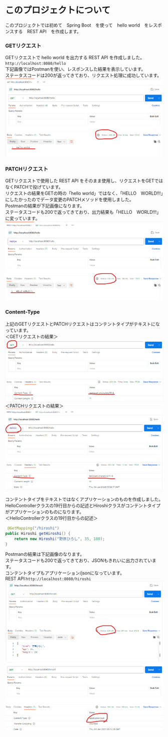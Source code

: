 # このプロジェクトについて  
このプロジェクトでは初めて　Spring Boot　を使って　hello world　をレスポンスする　REST API　を作成します。  
  
### GETリクエスト   
GETリクエストで hello world を出力する REST API を作成しました。  
``http://localhost:8080/hello``  
下記画像ではPostmanを使い、レスポンスした結果を表示しています。  
ステータスコードは200が返ってきており、リクエスト処理に成功しています。  
![img.png](img.png)  
  
### PATCHリクエスト  
GETリクエストで使用した REST API をそのまま使用し、リクエストをGETではなくPATCHで投げています。  
リクエストの結果をGETの時の「hello world」ではなく、「HELLO　WORLD!!!」にしたかったのでデータ変更のPATCHメソッドを使用しました。  
Postmanの結果が下記画像になります。  
ステータスコードも200で返ってきており、出力結果も「HELLO　WORLD!!!」に変っています。
![img_1.png](img_1.png)  
  
### Content-Type　　
上記のGETリクエストとPATCHリクエストはコンテントタイプがテキストになっています。  
＜GETリクエストの結果＞  
![img_2.png](img_2.png)  
＜PATCHリクエストの結果＞  
![img_3.png](img_3.png)  
  
コンテントタイプをテキストではなくアプリケーションのものを作成しました。  
HelloControllerクラスの19行目からの記述とHiroshiクラスがコンテントタイプがアプリケーションのものになります。  
＜HelloControllerクラスの19行目からの記述＞  
```java
 @GetMapping("/hiroshi")
public Hiroshi getHiroshi() {
    return new Hiroshi("野原ひろし", 35, 180);
}
```  
Postmanの結果は下記画像のなります。  
ステータスコードも200で返ってきており、JSONもきれいに出力されています。  
コンテントタイプもアプリケーション/jsonになっています。  
REST API:``http://localhost:8080/hiroshi``
![img_4.png](img_4.png)  
![img_5.png](img_5.png)

